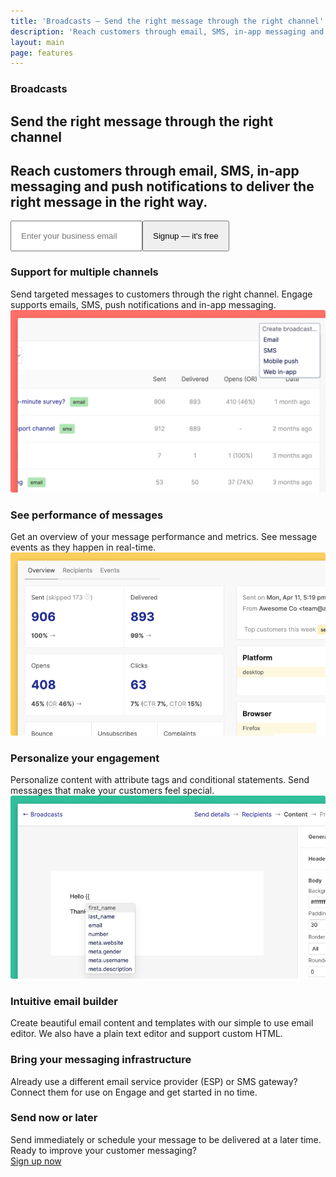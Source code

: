 ```yaml
---
title: 'Broadcasts – Send the right message through the right channel'
description: 'Reach customers through email, SMS, in-app messaging and push notifications to deliver the right message in the right way.'
layout: main
page: features
---
```


  <section class="ph7-xl ph6-l ph5-m ph4 pv4">
    <div class="tc w-60-l w-90 pt2 center">
      <h3 class="lh-title caps ma0">Broadcasts</h3>
      <h1 class="f1 lh-title">Send the right message through the right channel</h1>
      <h2 class="lh-copy f4 normal">Reach customers through email, SMS, in-app messaging and push notifications to deliver the right message in the right way.</h2>
      <div class="ma4 ph5-l">
        <form method="GET" action="https://app.engage.so/auth/signup">
          <input type="email" name="email" placeholder="Enter your business email" class="one-liner-el" style="padding:15px"><button class="one-liner-el" type="submit" style="padding:15px">Signup — it's free</button>
        </form>
      </div>
    </div>
  </section>

  <section class="ph7-xl ph6-l ph5-m ph4 pv5">
    <div class=" flex flex-wrap items-center justify-between">
      <div class="w-100 w-40-l pr5-l">
        <h3 class="lh-title f3">Support for multiple channels</h3>
        <div class="lh-copy f4">Send targeted messages to customers through the right channel. Engage supports emails, SMS, push notifications and in-app messaging.</div>
      </div>
      <div class="w-100 w-60-l pt0-l pt4">
        <div><img src="/images/multichannel.png" alt="Support for multiple channels" title="Support for multiple channels"></div>
      </div>
    </div>
  </section>
  <section class="ph7-xl ph6-l ph5-m ph4 pv5">
    <div class=" flex flex-wrap items-center justify-between">
      <div class="w-100 w-40-l pr5-l">
        <h3 class="lh-title f3">See performance of messages</h3>
        <div class="lh-copy f4">Get an overview of your message performance and metrics. See message events as they happen in real-time.</div>
      </div>
      <div class="w-100 w-60-l pt0-l pt4">
        <div><img src="/images/broadcast.png" alt="Performance of messages" title="See performance of messages"></div>
      </div>
    </div>
  </section>
  <section class="ph7-xl ph6-l ph5-m ph4 pv5">
    <div class=" flex flex-wrap items-center justify-between">
      <div class="w-100 w-40-l pr5-l">
        <h3 class="lh-title f3">Personalize your engagement</h3>
        <div class="lh-copy f4">Personalize content with attribute tags and conditional statements. Send messages that make your customers feel special.</div>
      </div>
      <div class="w-100 w-60-l pt0-l pt4">
        <div><img src="/images/personalize.png" alt="Personalize your engagement" title="See Personalize your engagement"></div>
      </div>
    </div>
  </section>


  <section class="ph7-xl ph6-l ph5-m ph4 pv5">
    <div class="alt-bg-2 br4 pa4-l pa3">
      <div class="flex flex-wrap">
        <div class="pa3 w-50-m w-third-l w-100">
          <h3 class="lh-title caps ma0">Intuitive email builder</h3>
          <div class="lh-copy pv2">Create beautiful email content and templates with our simple to use email editor. We also have a plain text editor and support custom HTML.</div>
        </div>
        <div class="pa3 w-50-m w-third-l w-100">
          <h3 class="lh-title caps ma0">Bring your messaging infrastructure</h3>
          <div class="lh-copy pv2">Already use a different email service provider (ESP) or SMS gateway? Connect them for use on Engage and get started in no time.</div>
        </div>
        <div class="pa3 w-50-m w-third-l w-100">
          <h3 class="lh-title caps ma0">Send now or later</h3>
          <div class="lh-copy pv2">Send immediately or schedule your message to be delivered at a later time.</div>
        </div>
      </div>
    </div>
  </section>

  <section class="ph7-xl ph6-l ph5-m ph4 pv5 tc">
    <div class="center w-50-l w-100">
      <div class="lh-title f2 clashgrotesk pb3">Ready to improve your customer messaging?</div>
      <div class="mt3"><a href="https://app.engage.so/auth/signup" class="button">Sign up now</a></div>
    </div>
  </section>